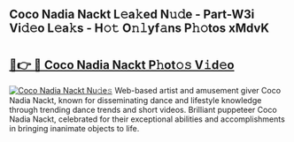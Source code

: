 ## Coco Nadia Nackt L𝚎a𝚔ed N𝚞𝚍e - Part-W3i Vi𝚍𝚎o L𝚎a𝚔s - H𝚘𝚝 O𝚗𝚕yf𝚊ns P𝚑𝚘tos xMdvK

# <h2><a href="http://kf60mdf.oniu.top/?m=Coco+Nadia+Nackt">🔗👉 🔴 Coco Nadia Nackt P𝚑ot𝚘𝚜 V𝚒d𝚎o</a></h2>

[![Coco Nadia Nackt Nu𝚍e𝚜](https://i.imgur.com/0qMVB7G.gif)](http://kf60mdf.oniu.top/?m=Coco+Nadia+Nackt)
Web-based artist and amusement giver Coco Nadia Nackt, known for disseminating dance and lifestyle knowledge through trending dance trends and short videos. Brilliant puppeteer Coco Nadia Nackt, celebrated for their exceptional abilities and accomplishments in bringing inanimate objects to life.  
